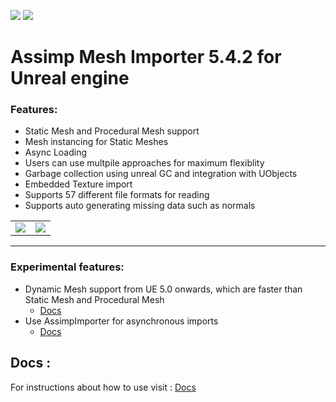 ![](https://img.shields.io/badge/Status-Under%20Development-red) ![](https://img.shields.io/badge/Contribution-Help%20Needed-blue)
# Assimp Mesh Importer  5.4.2 for  Unreal engine 
### Features:

- Static Mesh and Procedural Mesh support  
- Mesh instancing for Static Meshes
- Async Loading
- Users can use multpile approaches for maximum flexiblity
- Garbage collection using unreal GC and integration with UObjects 
- Embedded Texture import 
- Supports 57 different file formats for reading
- Supports auto generating missing data such as normals


|             |  |
:-------------------------:|:-------------------------:
![](.github/Image1m.png)  |  ![](.github/Image2m.png)
---

### Experimental features:

- Dynamic Mesh support from UE 5.0 onwards, which are faster than Static Mesh and Procedural Mesh
  - [Docs](https://github.com/902D9/AssimpForUnreal/wiki/Dynamic-Mesh)
- Use AssimpImporter for asynchronous imports
  - [Docs](https://github.com/902D9/AssimpForUnreal/wiki/Assimp-Importer-(Async))

## Docs  :  
For instructions about how to use visit : [Docs](https://github.com/irajsb/UE4_Assimp/wiki)

